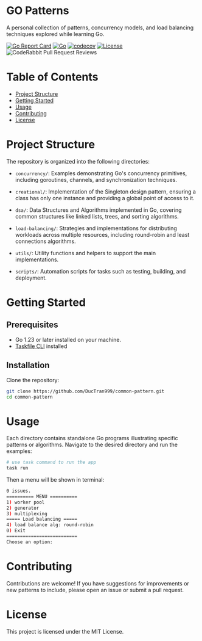 # GO Patterns
A personal collection of patterns, concurrency models, and load balancing techniques explored while learning Go.

[![Go Report Card](https://goreportcard.com/badge/github.com/DucTran999/common-pattern)](https://goreportcard.com/report/github.com/DucTran999/common-pattern)
[![Go](https://img.shields.io/badge/Go-1.23-blue?logo=go)](https://golang.org)
[![codecov](https://codecov.io/gh/DucTran999/common-pattern/graph/badge.svg?token=5XBMMBKCPD)](https://codecov.io/gh/DucTran999/common-pattern)
[![License](https://img.shields.io/github/license/DucTran999/common-pattern)](LICENSE)
![CodeRabbit Pull Request Reviews](https://img.shields.io/coderabbit/prs/github/DucTran999/common-pattern?utm_source=oss&utm_medium=github&utm_campaign=DucTran999%2Fcommon-pattern&labelColor=171717&color=FF570A&link=https%3A%2F%2Fcoderabbit.ai&label=CodeRabbit+Reviews)

# Table of Contents
- [Project Structure](#project-structure)
- [Getting Started](#getting-started)
- [Usage](#usage)
- [Contributing](#contributing)
- [License](#license)

# Project Structure
The repository is organized into the following directories:

- `concurrency/`: Examples demonstrating Go's concurrency primitives, including goroutines, channels, and synchronization techniques.

- `creational/`: Implementation of the Singleton design pattern, ensuring a class has only one instance and providing a global point of access to it.

- `dsa/`: Data Structures and Algorithms implemented in Go, covering common structures like linked lists, trees, and sorting algorithms.

- `load-balancing/`: Strategies and implementations for distributing workloads across multiple resources, including round-robin and least connections algorithms.

- `utils/`: Utility functions and helpers to support the main implementations.

- `scripts/`: Automation scripts for tasks such as testing, building, and deployment.

# Getting Started

## Prerequisites
- Go 1.23 or later installed on your machine.
- [Taskfile CLI](https://taskfile.dev/) installed

## Installation
Clone the repository:
```bash
git clone https://github.com/DucTran999/common-pattern.git
cd common-pattern
```

# Usage
Each directory contains standalone Go programs illustrating specific patterns or algorithms. Navigate to the desired directory and run the examples:
```sh
# use task command to run the app
task run
```
Then a menu will be shown in terminal:
```sh
0 issues. 
========== MENU ==========
1) worker pool
2) generator
3) multiplexing
===== Load balancing =====
4) load balance alg: round-robin
0) Exit
==========================
Choose an option: 
```

# Contributing
Contributions are welcome! If you have suggestions for improvements or new patterns to include, please open an issue or submit a pull request.

# License
This project is licensed under the MIT License.